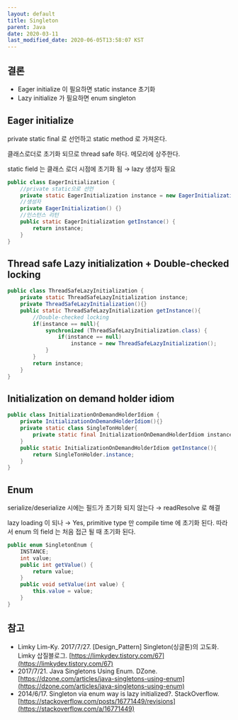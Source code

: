 ```yaml
---
layout: default
title: Singleton
parent: Java
date: 2020-03-11
last_modified_date: 2020-06-05T13:58:07 KST
---
```


## 결론

- Eager initialize 이 필요하면 static instance 초기화
- Lazy initialize 가 필요하면 enum singleton

## Eager initialize

private static final 로 선언하고 static method 로 가져온다.

클래스로더로 초기화 되므로 thread safe 하다. 메모리에 상주한다.

static field 는 클래스 로더 시점에 초기화 됨 → lazy 생성자 필요

```java
public class EagerInitialization { 
    //private static으로 선언
    private static EagerInitialization instance = new EagerInitialization();
    //생성자
    private EagerInitialization() {}
    //인스턴스 리턴
    public static EagerInitialization getInstance() {
        return instance;
    }
}
```

## Thread safe Lazy initialization + Double-checked locking

```java
public class ThreadSafeLazyInitialization {
    private static ThreadSafeLazyInitialization instance;
    private ThreadSafeLazyInitialization(){}
    public static ThreadSafeLazyInitialization getInstance(){
        //Double-checked locking
        if(instance == null){
            synchronized (ThreadSafeLazyInitialization.class) {
                if(instance == null)
                    instance = new ThreadSafeLazyInitialization();
            }
        }
        return instance;
    }
}
```

## Initialization on demand holder idiom

```java
public class InitializationOnDemandHolderIdiom {
    private InitializationOnDemandHolderIdiom(){}
    private static class SingleTonHolder{
        private static final InitializationOnDemandHolderIdiom instance = new InitializationOnDemandHolderIdiom();
    }
    public static InitializationOnDemandHolderIdiom getInstance(){
        return SingleTonHolder.instance;
    }
}
```

## Enum

serialize/deserialize 시에는 필드가 초기화 되지 않는다 → readResolve 로 해결

lazy loading 이 되나 → Yes, primitive type 만 compile time 에 초기화 된다. 따라서 enum 의 field 는 처음 접근 될 때 초기화 된다.

```java
public enum SingletonEnum {
    INSTANCE;
    int value;
    public int getValue() {
        return value;
    }
    public void setValue(int value) {
        this.value = value;
    }
}
```

## 참고

- Limky Lim-Ky. 2017/7/27. [Design_Pattern] Singleton(싱글톤)의 고도화. Limky 삽질블로그. [https://limkydev.tistory.com/67](https://limkydev.tistory.com/67)
- 2017/7/21. Java Singletons Using Enum. DZone. [https://dzone.com/articles/java-singletons-using-enum](https://dzone.com/articles/java-singletons-using-enum)
- 2014/6/17. Singleton via enum way is lazy initialized?.  StackOverflow. [https://stackoverflow.com/posts/16771449/revisions](https://stackoverflow.com/a/16771449)